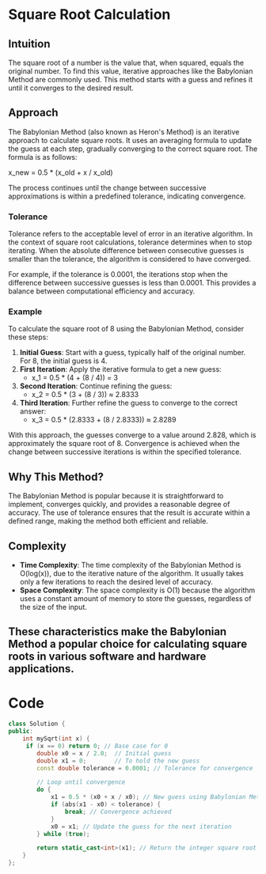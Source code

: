 # Square Root Calculation

## Intuition
The square root of a number is the value that, when squared, equals the original number. To find this value, iterative approaches like the Babylonian Method are commonly used. This method starts with a guess and refines it until it converges to the desired result.

## Approach
The Babylonian Method (also known as Heron's Method) is an iterative approach to calculate square roots. It uses an averaging formula to update the guess at each step, gradually converging to the correct square root. The formula is as follows:

x_new = 0.5 * (x_old + x / x_old)

The process continues until the change between successive approximations is within a predefined tolerance, indicating convergence.

### Tolerance
Tolerance refers to the acceptable level of error in an iterative algorithm. In the context of square root calculations, tolerance determines when to stop iterating. When the absolute difference between consecutive guesses is smaller than the tolerance, the algorithm is considered to have converged.

For example, if the tolerance is 0.0001, the iterations stop when the difference between successive guesses is less than 0.0001. This provides a balance between computational efficiency and accuracy.

### Example
To calculate the square root of 8 using the Babylonian Method, consider these steps:

1. **Initial Guess**: Start with a guess, typically half of the original number. For 8, the initial guess is 4.
2. **First Iteration**: Apply the iterative formula to get a new guess:
   - x_1 = 0.5 * (4 + (8 / 4)) = 3
3. **Second Iteration**: Continue refining the guess:
   - x_2 = 0.5 * (3 + (8 / 3)) ≈ 2.8333
4. **Third Iteration**: Further refine the guess to converge to the correct answer:
   - x_3 = 0.5 * (2.8333 + (8 / 2.8333)) ≈ 2.8289

With this approach, the guesses converge to a value around 2.828, which is approximately the square root of 8. Convergence is achieved when the change between successive iterations is within the specified tolerance.

## Why This Method?
The Babylonian Method is popular because it is straightforward to implement, converges quickly, and provides a reasonable degree of accuracy. The use of tolerance ensures that the result is accurate within a defined range, making the method both efficient and reliable.

## Complexity
- **Time Complexity**: The time complexity of the Babylonian Method is O(log(x)), due to the iterative nature of the algorithm. It usually takes only a few iterations to reach the desired level of accuracy.
- **Space Complexity**: The space complexity is O(1) because the algorithm uses a constant amount of memory to store the guesses, regardless of the size of the input.

## These characteristics make the Babylonian Method a popular choice for calculating square roots in various software and hardware applications.


# Code
```cpp
class Solution {
public:
    int mySqrt(int x) {
     if (x == 0) return 0; // Base case for 0
        double x0 = x / 2.0;  // Initial guess
        double x1 = 0;        // To hold the new guess
        const double tolerance = 0.0001; // Tolerance for convergence

        // Loop until convergence
        do {
            x1 = 0.5 * (x0 + x / x0); // New guess using Babylonian Method
            if (abs(x1 - x0) < tolerance) {
                break; // Convergence achieved
            }
            x0 = x1; // Update the guess for the next iteration
        } while (true);

        return static_cast<int>(x1); // Return the integer square root
    }
};
```